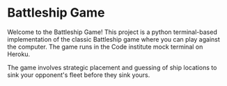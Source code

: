 # Battleship Game

Welcome to the Battleship Game! This project is a python terminal-based implementation of the classic Battleship game where you can play against the computer. The game runs in the Code institute mock terminal on Heroku. 

The game involves strategic placement and guessing of ship locations to sink your opponent's fleet before they sink yours.